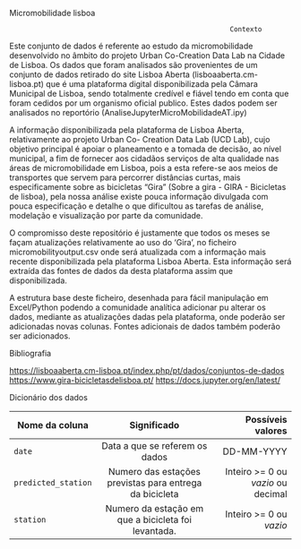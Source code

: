 Micromobilidade lisboa 

                                                           Contexto

Este conjunto de dados é referente ao estudo da micromobilidade desenvolvido no âmbito do
projeto Urban Co-Creation Data Lab na Cidade de Lisboa. Os dados que foram analisados são
provenientes de um conjunto de dados retirado do site Lisboa Aberta (lisboaaberta.cm-lisboa.pt)
que é uma plataforma digital disponibilizada pela Câmara Municipal de Lisboa, sendo totalmente
credível e fiável tendo em conta que foram cedidos por um organismo oficial publico. Estes dados
podem ser analisados no reportório (AnaliseJupyterMicroMobilidadeAT.ipy)

A informação disponibilizada pela plataforma de Lisboa Aberta, relativamente ao projeto Urban Co-
Creation Data Lab (UCD Lab), cujo objetivo principal é apoiar o planeamento e a tomada de decisão,
ao nível municipal, a fim de fornecer aos cidadãos serviços de alta qualidade nas áreas de
micromobilidade em Lisboa, pois a esta refere-se aos meios de transportes que servem para
percorrer distâncias curtas, mais especificamente sobre as bicicletas “Gira” (Sobre a gira - GIRA -
Bicicletas de lisboa), pela nossa análise existe pouca informação divulgada com pouca especificação
e detalhe o que dificultou as tarefas de análise, modelação e visualização por parte da comunidade.

O compromisso deste repositório é justamente que todos os meses se façam atualizações
relativamente ao uso do ‘Gira’, no ficheiro micromobilityoutput.csv onde será atualizada com a
informação mais recente disponibilizada pela plataforma Lisboa Aberta. Esta informação será
extraída das fontes de dados da desta plataforma assim que disponibilizada.

A estrutura base deste ficheiro, desenhada para fácil manipulação em Excel/Python
podendo a comunidade analítica adicionar pu alterar os dados, mediante as atualizações
dadas pela plataforma, onde poderão ser adicionadas novas colunas. Fontes adicionais de
dados também poderão ser adicionados.



Bibliografia

https://lisboaaberta.cm-lisboa.pt/index.php/pt/dados/conjuntos-de-dados
https://www.gira-bicicletasdelisboa.pt/
https://docs.jupyter.org/en/latest/

Dicionário dos dados

| Nome da coluna        | Significado           | Possíveis valores  |
| ------------- |:-------------:| -----:|
| `date` | Data a que se referem os dados | DD-MM-YYYY |
| `predicted_station` | Numero das estações previstas para entrega da bicicleta | Inteiro >= 0 ou _vazio_ ou decimal |
| `station` | Numero da estação em que a bicicleta foi levantada. | Inteiro >= 0 ou _vazio_ |
